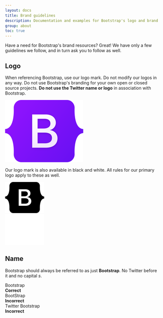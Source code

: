 ```yaml
---
layout: docs
title: Brand guidelines
description: Documentation and examples for Bootstrap's logo and brand usage guidelines.
group: about
toc: true
---
```


Have a need for Bootstrap's brand resources? Great! We have only a few guidelines we follow, and in turn ask you to follow as well.

## Logo

When referencing Bootstrap, use our logo mark. Do not modify our logos in any way. Do not use Bootstrap's branding for your own open or closed source projects. **Do not use the Twitter name or logo** in association with Bootstrap.

<div class="qal-brand-item px-2 py-5 mb-3 bg-light rounded-lg">
  <img class="d-block img-fluid mx-auto" src="/brand/bootstrap-logo.svg" alt="Bootstrap" width="256" height="204">
</div>

Our logo mark is also available in black and white. All rules for our primary logo apply to these as well.

<div class="qal-brand-logos d-sm-flex text-center bg-light rounded-lg overflow-hidden w-100 mb-3">
  <div class="qal-brand-item w-100 px-2 py-5">
    <img src="/brand/bootstrap-logo-black.svg" alt="Bootstrap" width="128" height="102" loading="lazy">
  </div>
  <div class="qal-brand-item w-100 px-2 py-5 inverse">
    <img src="/brand/bootstrap-logo-white.svg" alt="Bootstrap" width="128" height="102" loading="lazy">
  </div>
</div>

## Name

Bootstrap should always be referred to as just **Bootstrap**. No Twitter before it and no capital _s_.

<div class="qal-brand-logos d-sm-flex text-center bg-light rounded-lg overflow-hidden w-100 mb-3">
  <div class="qal-brand-item w-100 p-3">
    <div class="h3">Bootstrap</div>
    <strong class="text-success">Correct</strong>
  </div>
  <div class="qal-brand-item w-100 p-3">
    <div class="h3 text-muted">BootStrap</div>
    <strong class="text-danger">Incorrect</strong>
  </div>
  <div class="qal-brand-item w-100 p-3">
    <div class="h3 text-muted">Twitter Bootstrap</div>
    <strong class="text-danger">Incorrect</strong>
  </div>
</div>
